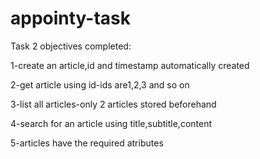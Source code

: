 # appointy-task
Task 2 objectives completed:

1-create an article,id and timestamp automatically created

2-get article using id-ids are1,2,3 and so on

3-list all articles-only 2 articles stored beforehand

4-search for an article using title,subtitle,content

5-articles have the required atributes

